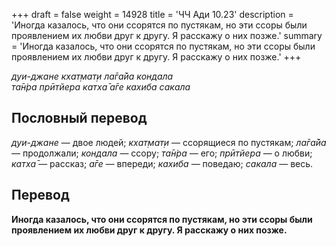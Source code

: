+++
draft = false
weight = 14928
title = 'ЧЧ Ади 10.23'
description = 'Иногда казалось, что они ссорятся по пустякам, но эти ссоры были проявлением их любви друг к другу. Я расскажу о них позже.'
summary = 'Иногда казалось, что они ссорятся по пустякам, но эти ссоры были проявлением их любви друг к другу. Я расскажу о них позже.'
+++

_дуи-джане кхат̣мат̣и ла̄га̄йа кондала  
та̄н̇ра прӣтйера катха̄ а̄ге кахиба сакала_

## Пословный перевод

_дуи_\-_джане_ — двое людей; _кхат̣мат̣и_ — ссорящиеся по пустякам; _ла̄га̄йа_ — продолжали; _кондала_ — ссору; _та̄н̇ра_ — его; _прӣтйера_ — о любви; _катха̄_ — рассказ; _а̄ге_ — впереди; _кахиба_ — поведаю; _сакала_ — весь.

## Перевод

**Иногда казалось, что они ссорятся по пустякам, но эти ссоры были проявлением их любви друг к другу. Я расскажу о них позже.**
